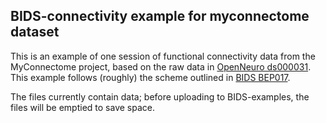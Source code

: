 ## BIDS-connectivity example for myconnectome dataset

This is an example of one session of functional connectivity data from the MyConnectome project, based on the raw data in [OpenNeuro ds000031](https://openneuro.org/datasets/ds000031).  This example follows (roughly) the scheme outlined in [BIDS BEP017](https://docs.google.com/document/d/1ugBdUF6dhElXdj3u9vw0iWjE6f_Bibsro3ah7sRV0GA/edit#).

The files currently contain data; before uploading to BIDS-examples, the files will be emptied to save space.
